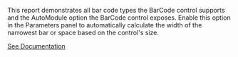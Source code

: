 This report demonstrates all bar code types the BarCode control supports and the AutoModule option the BarCode control exposes. Enable this option in the Parameters panel to automatically calculate the width of the narrowest bar or space based on the control's size.

<a href="https://docs.devexpress.com/XtraReports/1313/detailed-guide-to-devexpress-reporting/use-report-controls/use-bar-codes/add-bar-codes-to-reports" target="_blank">See Documentation</a>